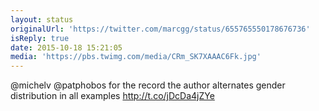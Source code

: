 ```yaml
---
layout: status
originalUrl: 'https://twitter.com/marcgg/status/655765550178676736'
isReply: true
date: 2015-10-18 15:21:05
media: 'https://pbs.twimg.com/media/CRm_SK7XAAAC6Fk.jpg'
---
```


@michelv @patphobos for the record the author alternates gender distribution in all examples http://t.co/jDcDa4jZYe
